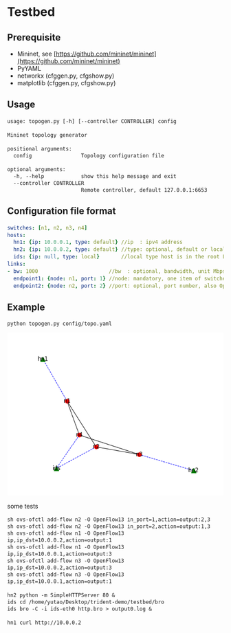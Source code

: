 # Testbed

## Prerequisite

* Mininet, see [https://github.com/mininet/mininet](https://github.com/mininet/mininet)
* PyYAML
* networkx (cfggen.py, cfgshow.py)
* matplotlib (cfggen.py, cfgshow.py)


## Usage

```
usage: topogen.py [-h] [--controller CONTROLLER] config

Mininet topology generator

positional arguments:
  config                Topology configuration file

optional arguments:
  -h, --help            show this help message and exit
  --controller CONTROLLER
                        Remote controller, default 127.0.0.1:6653

```

## Configuration file format

```yaml
switches: [n1, n2, n3, n4]
hosts:
  hn1: {ip: 10.0.0.1, type: default} //ip  : ipv4 address
  hn2: {ip: 10.0.0.2, type: default} //type: optional, default or local, make sure just only one local node
  ids: {ip: null, type: local}       //local type host is in the root Linux network namespace
links:
- bw: 1000                       //bw  : optional, bandwidth, unit Mbps, default: unlimited
  endpoint1: {node: n1, port: 1} //node: mandatory, one item of switches
  endpoint2: {node: n2, port: 2} //port: optional, port number, also OpenFlow id, default: incremental, the name of the port "%s-eth%d"%(node,port)
```

## Example

```
python topogen.py config/topo.yaml
```


![](topo.png)


some tests

```
sh ovs-ofctl add-flow n2 -O OpenFlow13 in_port=1,action=output:2,3
sh ovs-ofctl add-flow n2 -O OpenFlow13 in_port=2,action=output:1,3
sh ovs-ofctl add-flow n1 -O OpenFlow13 ip,ip_dst=10.0.0.2,action=output:1
sh ovs-ofctl add-flow n1 -O OpenFlow13 ip,ip_dst=10.0.0.1,action=output:3
sh ovs-ofctl add-flow n3 -O OpenFlow13 ip,ip_dst=10.0.0.2,action=output:3
sh ovs-ofctl add-flow n3 -O OpenFlow13 ip,ip_dst=10.0.0.1,action=output:1

hn2 python -m SimpleHTTPServer 80 &
ids cd /home/yutao/Desktop/trident-demo/testbed/bro
ids bro -C -i ids-eth0 http.bro > output0.log &

hn1 curl http://10.0.0.2
```